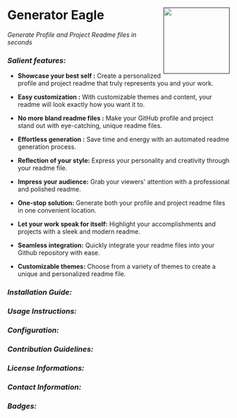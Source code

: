 
# Generator Eagle <a href="" target="blank"><img align="right" src="https://cdn.discordapp.com/attachments/1098618323975016490/1099248594986483782/logo_1.png" height="150" width="150" /></a>

*Generate Profile and Project Readme files in seconds*

### *Salient features:*

- **Showcase your best self :** Create a personalized profile and project readme that truly represents you and your work.

- **Easy customization :** With customizable themes and content, your readme will look exactly how you want it to.

- **No more bland readme files :** Make your GitHub profile and project stand out with eye-catching, unique readme files.

- **Effortless generation :** Save time and energy with an automated readme generation process.

- **Reflection of your style:** Express your personality and creativity through your readme file.

- **Impress your audience:** Grab your viewers' attention with a professional and polished readme.

- **One-stop solution:** Generate both your profile and project readme files in one convenient location.

- **Let your work speak for itself:** Highlight your accomplishments and projects with a sleek and modern readme.

- **Seamless integration:** Quickly integrate your readme files into your Github repository with ease.

- **Customizable themes:** Choose from a variety of themes to create a unique and personalized readme file.


### *Installation Guide:*

### *Usage Instructions:*

### *Configuration:*

### *Contribution Guidelines:*

### *License Informations:*

### *Contact Information:*

### *Badges:*
